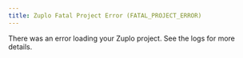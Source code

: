 ```yaml
---
title: Zuplo Fatal Project Error (FATAL_PROJECT_ERROR)
---
```


There was an error loading your Zuplo project. See the logs for more details.
